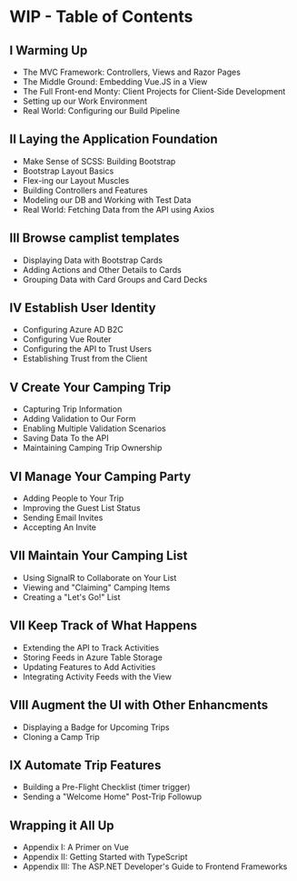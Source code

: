 # WIP - Table of Contents 

## I Warming Up
 - The MVC Framework: Controllers, Views and Razor Pages
 - The Middle Ground: Embedding Vue.JS in a View
 - The Full Front-end Monty: Client Projects for Client-Side Development
 - Setting up our Work Environment
 - Real World: Configuring our Build Pipeline

## II Laying the Application Foundation
 - Make Sense of SCSS: Building Bootstrap
 - Bootstrap Layout Basics
 - Flex-ing our Layout Muscles
 - Building Controllers and Features
 - Modeling our DB and Working with Test Data
 - Real World: Fetching Data from the API using Axios

## III Browse camplist templates
 - Displaying Data with Bootstrap Cards
 - Adding Actions and Other Details to Cards
 - Grouping Data with Card Groups and Card Decks

## IV Establish User Identity
 - Configuring Azure AD B2C
 - Configuring Vue Router
 - Configuring the API to Trust Users
 - Establishing Trust from the Client

## V Create Your Camping Trip
 - Capturing Trip Information
 - Adding Validation to Our Form
 - Enabling Multiple Validation Scenarios
 - Saving Data To the API 
 - Maintaining Camping Trip Ownership

## VI Manage Your Camping Party
 - Adding People to Your Trip
 - Improving the Guest List Status
 - Sending Email Invites
 - Accepting An Invite

## VII Maintain Your Camping List
 - Using SignalR to Collaborate on Your List
 - Viewing and "Claiming" Camping Items
 - Creating a "Let's Go!" List

## VII Keep Track of What Happens
 - Extending the API to Track Activities
 - Storing Feeds in Azure Table Storage
 - Updating Features to Add Activities
 - Integrating Activity Feeds with the View    

## VIII  Augment the UI with Other Enhancments
 - Displaying a Badge for Upcoming Trips
 - Cloning a Camp Trip

## IX Automate Trip Features
 - Building a Pre-Flight Checklist (timer trigger)
 - Sending a "Welcome Home" Post-Trip Followup


## Wrapping it All Up
 - Appendix I: A Primer on Vue
 - Appendix II: Getting Started with TypeScript 
 - Appendix III: The ASP.NET Developer's Guide to Frontend Frameworks 


